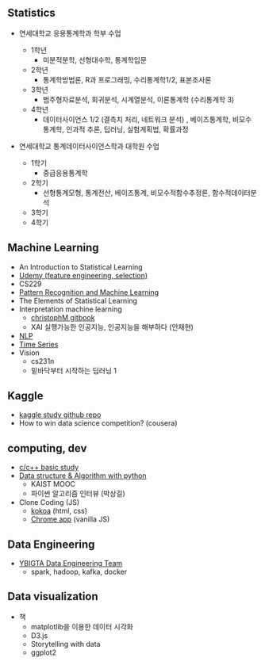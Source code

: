 ## Statistics
- 연세대학교 응용통계학과 학부 수업
  - 1학년
    - 미분적분학, 선형대수학, 통계학입문
  - 2학년
    - 통계학방법론,  R과 프로그래밍, 수리통계학1/2, 표본조사론
  - 3학년
    - 범주형자료분석,  회귀분석, 시계열분석, 이론통계학 (수리통계학 3)
  - 4학년
    - 데이터사이언스 1/2 (결측치 처리, 네트워크 분석) , 베이즈통계학, 비모수통계학,  인과적 추론, 딥러닝, 실험계획법, 확률과정

- 연세대학교 통계데이터사이언스학과 대학원 수업
  - 1학기
    - 중급응용통계학
  - 2학기
    - 선형통계모형, 통계전산, 베이즈통계, 비모수적함수추정론, 함수적데이터분석
  - 3학기
  - 4학기

## Machine Learning
- An Introduction to Statistical Learning
- [Udemy (feature engineering, selection)](https://github.com/minsoo9506/udemy_FE_FS)
- CS229
- [Pattern Recognition and Machine Learning](https://github.com/minsoo9506/MLstudy.PRML)
- The Elements of Statistical Learning
- Interpretation machine learning
  - [christophM gitbook](https://github.com/christophM/interpretable-ml-book)
  - XAI 실행가능한 인공지능, 인공지능을 해부하다 (안재현)
- [NLP](https://github.com/minsoo9506/MLstudy.NLP)
- [Time Series](https://github.com/minsoo9506/MLstudy.TimeSeries)
- Vision
  - cs231n
  - 밑바닥부터 시작하는 딥러닝 1

## Kaggle
- [kaggle study github repo](https://github.com/minsoo9506/kaggle-study)
- How to win data science competition? (cousera)

## computing, dev
- [c/c++ basic study](https://github.com/minsoo9506/c-and-cpp)
- [Data structure & Algorithm with python](https://github.com/minsoo9506/Dev.DSAL)
  - KAIST MOOC
  - 파이썬 알고리즘 인터뷰 (박상길)
- Clone Coding (JS)
  - [kokoa](https://github.com/minsoo9506/Dev.CloneCoding.kokoa) (html, css)
  - [Chrome app](https://github.com/minsoo9506/Dev.CloneCoding.ChromeApp) (vanilla JS)

## Data Engineering
- [YBIGTA Data Engineering Team](https://github.com/minsoo9506/YBIGTA.DataEngineeringTeam)
  - spark, hadoop, kafka, docker

## Data visualization
- 책
  - matplotlib을 이용한 데이터 시각화
  - D3.js
  - Storytelling with data
  - ggplot2


